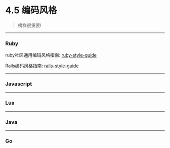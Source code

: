 # 4.5 编码风格

> 榜样很重要!

---

### Ruby

ruby社区通用编码风格指南: [ruby-style-guide](https://github.com/bbatsov/ruby-style-guide)

Rails编码风格指南: [rails-style-guide](https://github.com/bbatsov/rails-style-guide)



---

### Javascript

---

### Lua

---

### Java

---

### Go

